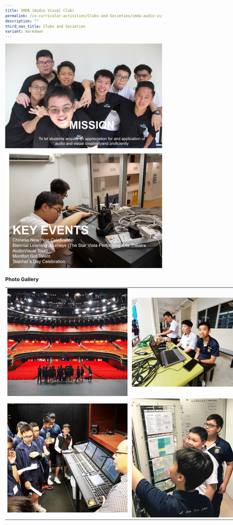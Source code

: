 ```yaml
---
title: IMDA (Audio Visual Club)
permalink: /co-curricular-activities/Clubs-and-Societies/imda-audio-visual-club/
description: ""
third_nav_title: Clubs and Societies
variant: markdown
---
```

![](/images/av1.png)

![](/images/av4.png)




### Photo Gallery

<table style="undefined;table-layout: fixed; width: 800px">
<colgroup>
<col style="width: 400px">
<col style="width: 400px">
</colgroup>
<tbody>
  <tr>
    <td><img src="/images/av5.jpeg"></td>
    <td><img src="/images/av6.jpeg"></td>
  </tr>
	  <tr>
    <td><img src="/images/av7.jpeg"></td>
    <td><img src="/images/av8.jpeg"></td>
  </tr>
</tbody>
</table>